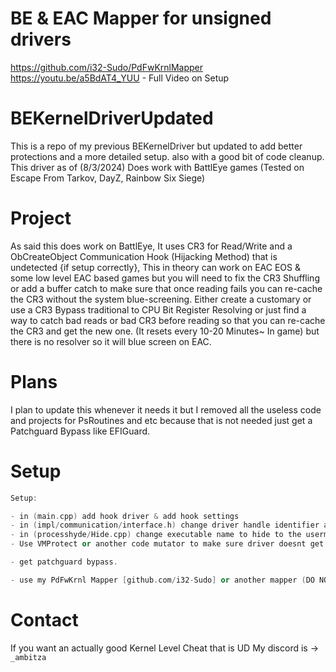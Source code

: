 # BE & EAC Mapper for unsigned drivers
https://github.com/i32-Sudo/PdFwKrnlMapper
https://youtu.be/a5BdAT4_YUU - Full Video on Setup
# BEKernelDriverUpdated
This is a repo of my previous BEKernelDriver but updated to add better protections and a more detailed setup. also with a good bit of code cleanup. This driver as of (8/3/2024) Does work with BattlEye games (Tested on Escape From Tarkov, DayZ, Rainbow Six Siege)
# Project
As said this does work on BattlEye, It uses CR3 for Read/Write and a ObCreateObject Communication Hook (Hijacking Method) that is undetected {if setup correctly}, This in theory can work on EAC EOS & some low level EAC based games but you will need to fix the CR3 Shuffling or add a buffer catch to make sure that once reading fails you can re-cache the CR3 without the system blue-screening. Either create a customary or use a CR3 Bypass traditional to CPU Bit Register Resolving or just find a way to catch bad reads or bad CR3 before reading so that you can re-cache the CR3 and get the new one. (It resets every 10-20 Minutes~ In game) but there is no resolver so it will blue screen on EAC.
# Plans
I plan to update this whenever it needs it but I removed all the useless code and projects for PsRoutines and etc because that is not needed just get a Patchguard Bypass like EFIGuard.
# Setup
```cpp
Setup:

- in (main.cpp) add hook driver & add hook settings
- in (impl/communication/interface.h) change driver handle identifier after the last \\
- in (processhyde/Hide.cpp) change executable name to hide to the usermode application
- Use VMProtect or another code mutator to make sure driver doesnt get signature scanned (as its public and BE/EAC will reverse it)

- get patchguard bypass.

- use my PdFwKrnl Mapper [github.com/i32-Sudo] or another mapper (DO NOT MANUAL MAP OR USE KDMAPPER, THIS IS DTC)
```
# Contact
If you want an actually good Kernel Level Cheat that is UD My discord is -> `_ambitza`
